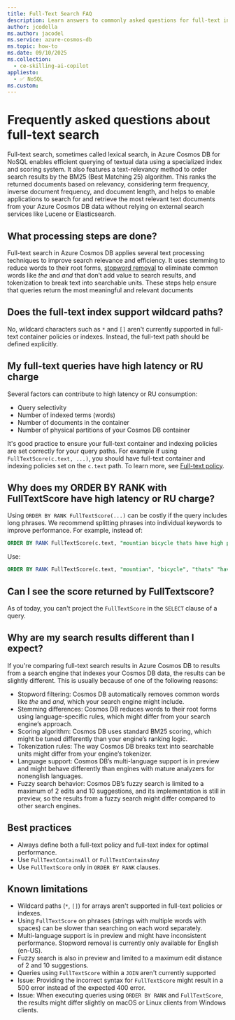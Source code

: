 ```yaml
---
title: Full-Text Search FAQ
description: Learn answers to commonly asked questions for full-text indexing and search.
author: jcodella
ms.author: jacodel
ms.service: azure-cosmos-db
ms.topic: how-to
ms.date: 09/10/2025
ms.collection:
  - ce-skilling-ai-copilot
appliesto:
  - ✅ NoSQL
ms.custom:
---
```



# Frequently asked questions about full-text search

Full-text search, sometimes called lexical search, in Azure Cosmos DB for NoSQL enables efficient querying of textual data using a specialized index and scoring system. It also features a text-relevancy method to order search results by the BM25 (Best Matching 25) algorithm. This ranks the returned documents based on relevancy, considering term frequency, inverse document frequency, and document length, and helps to enable applications to search for and retrieve the most relevant text documents from your Azure Cosmos DB data without relying on external search services like Lucene or Elasticsearch.

## What processing steps are done?

Full-text search in Azure Cosmos DB applies several text processing techniques to improve search relevance and efficiency. It uses stemming to reduce words to their root forms, [stopword removal](./stopwords.md) to eliminate common words like *the* and *and* that don’t add value to search results, and tokenization to break text into searchable units. These steps help ensure that queries return the most meaningful and relevant documents

## Does the full-text index support wildcard paths?

No, wildcard characters such as `*` and `[]` aren't currently supported in full-text container policies or indexes. Instead, the full-text path should be defined explicitly.

## My full-text queries have high latency or RU charge

Several factors can contribute to high latency or RU consumption:
- Query selectivity
- Number of indexed terms (words)
- Number of documents in the container
- Number of physical partitions of your Cosmos DB container

It's good practice to ensure your full-text container and indexing policies are set correctly for your query paths. For example if using `FullTextScore(c.text, ...)`, you should have full-text container and indexing policies set on the `c.text` path. To learn more, see [Full-text policy](./full-text-search.md#full-text-policy).

## Why does my ORDER BY RANK with FullTextScore have high latency or RU charge?

Using `ORDER BY RANK FullTextScore(...)` can be costly if the query includes long phrases. We recommend splitting phrases into individual keywords to improve performance. For example, instead of:

```SQL
ORDER BY RANK FullTextScore(c.text, "mountian bicycle thats have high performance shocks")
```

Use:

```SQL
ORDER BY RANK FullTextScore(c.text, "mountian", "bicycle", "thats" "have", "high", "performance", "shocks")
```

## Can I see the score returned by FullTextscore?

As of today, you can't project the `FullTextScore` in the `SELECT` clause of a query.

## Why are my search results different than I expect?

If you're comparing full-text search results in Azure Cosmos DB to results from a search engine that indexes your Cosmos DB data, the results can be slightly different. This is usually because of one of the following reasons:
- Stopword filtering: Cosmos DB automatically removes common words like *the* and *and*, which your search engine might include.
- Stemming differences: Cosmos DB reduces words to their root forms using language-specific rules, which might differ from your search engine’s approach.
- Scoring algorithm: Cosmos DB uses standard BM25 scoring, which might be tuned differently than your engine’s ranking logic.
- Tokenization rules: The way Cosmos DB breaks text into searchable units might differ from your engine’s tokenizer.
- Language support: Cosmos DB’s multi-language support is in preview and might behave differently than engines with mature analyzers for nonenglish languages.
- Fuzzy search behavior: Cosmos DB’s fuzzy search is limited to a maximum of 2 edits and 10 suggestions, and its implementation is still in preview, so the results from a fuzzy search might differ compared to other search engines.

## Best practices

- Always define both a full-text policy and full-text index for optimal performance.
- Use `FullTextContainsAll` or `FullTextContainsAny`
- Use `FullTextScore` only in `ORDER BY RANK` clauses.

## Known limitations

- Wildcard paths (`*`, `[]`) for arrays aren't supported in full-text policies or indexes.
- Using `FullTextScore` on phrases (strings with multiple words with spaces) can be slower than searching on each word separately.
- Multi-language support is in preview and might have inconsistent performance. Stopword removal is currently only available for English (en-US).
- Fuzzy search is also in preview and limited to a maximum edit distance of 2 and 10 suggestions.
- Queries using `FullTextScore` within a `JOIN` aren't currently supported
- Issue: Providing the incorrect syntax for `FullTextScore` might result in a 500 error instead of the expected 400 error. 
- Issue: When executing queries using `ORDER BY RANK` and `FullTextScore`, the results might differ slightly on macOS or Linux clients from Windows clients. 
